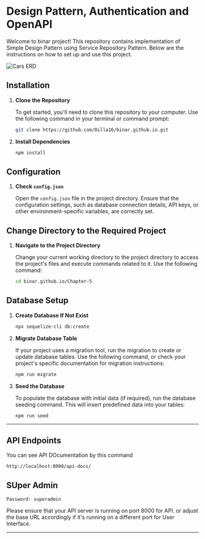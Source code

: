 # Design Pattern, Authentication and OpenAPI

Welcome to binar project! This repository contains implementation of Simple Design Pattern using Service Repository Pattern. Below are the instructions on how to set up and use this project.

![Cars ERD](cars_ERD/cars_ERD.png)

## Installation

1. **Clone the Repository**

   To get started, you'll need to clone this repository to your computer. Use the following command in your terminal or command prompt:

   ```bash
   git clone https://github.com/Dilla16/binar.github.io.git
   ```

2. **Install Dependencies**
   ```bash
   npm install
   ```

## Configuration

1. **Check `config.json`**

   Open the `config.json` file in the project directory. Ensure that the configuration settings, such as database connection details, API keys, or other environment-specific variables, are correctly set.

## Change Directory to the Required Project

1. **Navigate to the Project Directory**

   Change your current working directory to the project directory to access the project's files and execute commands related to it. Use the following command:

   ```bash
   cd binar.github.io/Chapter-5
   ```

## Database Setup

1. **Create Database If Not Exist**

   ```bash
   npx sequelize-cli db:create
   ```

2. **Migrate Database Table**

   If your project uses a migration tool, run the migration to create or update database tables. Use the following command, or check your project's specific documentation for migration instructions:

   ```bash
   npm run migrate
   ```

3. **Seed the Database**

   To populate the database with initial data (if required), run the database seeding command. This will insert predefined data into your tables:

   ```bash
   npm run seed
   ```

---

## API Endpoints

You can see API DOcumentation by this command

`http://localhost:8000/api-docs/`

## SUper Admin

```Email: superadmin@gmail.com
Password: superadmin
```

Please ensure that your API server is running on port 8000 for API.
or adjust the base URL accordingly if it's running on a different port for User Interface.

---

```

```

